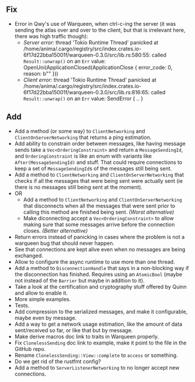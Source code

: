 ## Fix

- Error in Qwy's use of Warqueen, when ctrl-c-ing the server (it was sending the atlas over and over to the client, but that is irrelevant here, there was high traffic though):
  - _Server error:_ thread 'Tokio Runtime Thread' panicked at /home/anima/.cargo/registry/src/index.crates.io-6f17d22bba15001f/warqueen-0.3.0/src/lib.rs:580:55: called `Result::unwrap()` on an `Err` value: OpenUni(ApplicationClosed(ApplicationClose { error_code: 0, reason: b"" }))
  - _Client error:_ thread 'Tokio Runtime Thread' panicked at /home/anima/.cargo/registry/src/index.crates.io-6f17d22bba15001f/warqueen-0.3.0/src/lib.rs:816:65: called `Result::unwrap()` on an `Err` value: SendError { .. }

## Add

- Add a method (or some way) to `ClientNetworking` and `ClientOnServerNetworking` that returns a ping estimation.
- Add ability to constrain order between messages, like having message sends take a `Vec<OrderingConstraint>` and return a `MessageSendingId`, and `OrderingConstraint` is like an enum with variants like `After(MessageSendingId)` and stuff. That could require connections to keep a set of `MessageSendingId`s of the messages still being sent.
- Add a method to `ClientNetworking` and `ClientOnServerNetworking` that checks if all the messages that were being sent were actually sent (ie there is no messages still being sent at the moment).
- OR
  - Add a method to `ClientNetworking` and `ClientOnServerNetworking` that disconnects when all the messages that were sent prior to calling this method are finished being sent. *(Worst alternative)*
  - Make diconnecting accept a `Vec<OrderingConstraint>` to allow making sure that some messages arrive before the connection closes. *(Better alternative)*
- Return errors instead of panicking in cases where the problem is not a warqueen bug that should never happen.
- See that connections are kept alive even when no messages are being exchanged.
- Allow to configure the async runtime to use more than one thread.
- Add a method to `DisconnectionHandle` that says in a non-blocking way if the disconnection has finished. Requires using an `AtomicBool` (maybe not instead of the `Barrier` but maybe in addition to it).
- Take a look at the certification and cryptography stuff offered by Quinn and allow to enable it.
- More simple examples.
- Tests.
- Add compression to the serialized messages, and make it configurable, maybe even by message.
- Add a way to get a network usage estimation, like the amount of data sent/received so far, or like that but by message.
- Make derive macros doc link to traits in Warqueen properly.
- Fix `ClonelessSending` doc link to example, make it point to the file in the GitHub repo.
- Rename `ClonelessSending::View::complete` to `access` or something.
- Do we get rid of the rustfmt config?
- Add a method to `ServerListenerNetworking` to no longer accept new connections.
